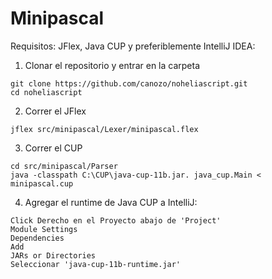 # Minipascal

Requisitos: JFlex, Java CUP y preferiblemente IntelliJ IDEA:
1. Clonar el repositorio y entrar en la carpeta
```
git clone https://github.com/canozo/noheliascript.git
cd noheliascript
```

2. Correr el JFlex
```
jflex src/minipascal/Lexer/minipascal.flex
```

3. Correr el CUP
```
cd src/minipascal/Parser
java -classpath C:\CUP\java-cup-11b.jar. java_cup.Main < minipascal.cup
```

4. Agregar el runtime de Java CUP a IntelliJ:
```
Click Derecho en el Proyecto abajo de 'Project'
Module Settings
Dependencies
Add
JARs or Directories
Seleccionar 'java-cup-11b-runtime.jar'
```
